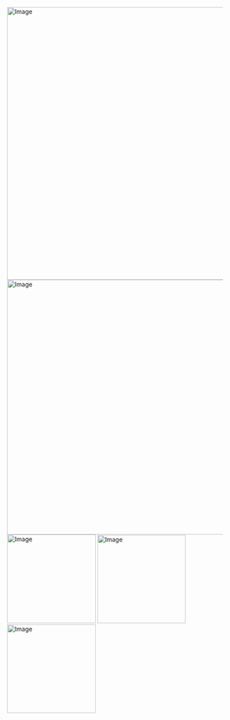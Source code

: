<img width="637" alt="Image" src="https://github.com/user-attachments/assets/7f0fb5dd-d7d1-4798-8839-da7cdc4ab5b1" />
<img width="595" alt="Image" src="https://github.com/user-attachments/assets/55cc4320-a6c0-411c-8d85-a420410545b9" />
<img width="207" alt="Image" src="https://github.com/user-attachments/assets/d2aec676-8ca3-44ec-a75e-ca8b584df3cf" />

<img width="206" alt="Image" src="https://github.com/user-attachments/assets/0dfcb143-5b8f-4447-bfbd-c7982df7446d" />

<img width="207" alt="Image" src="https://github.com/user-attachments/assets/7f51174a-8ba4-4d9e-888a-26b3540ebaca" />
